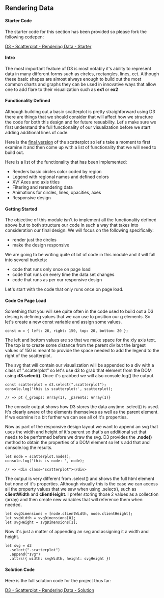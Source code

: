 ## Rendering Data 

#### Starter Code

The starter code for this section has been provided so please fork the following codepen: 

[D3 - Scatterplot - Rendering Data - Starter](https://codepen.io/jkeohan/pen/wyOzxM?editors=0010)

#### Intro

The most important feature of D3 is most notably it's ability to represent data in many different forms such as circles, rectangles, lines, ect.  Although these basic shapes are almost always enough to build out the most common charts and graphs they can be used in innovative ways that allow one to add flare to their visualization such as **ex1** or **ex2**

#### Functionality Defined

Although building out a basic scatterplot is pretty straighforward using D3 there are things that we should consider that will affect how we structure the code for both this design and for future resuability. Let's make sure we first understand the full functionality of our visualization before we start adding additional lines of code. 

Here is the [final version](https://codepen.io/jkeohan/pen/OQwwKO?editors=0010) of the scatterplot so let's take a moment to first examine it and then come up with a list of functionality that we will need to build out. 

Here is a list of the functionality that has been implemented:


- Renders basic circles color coded by region
- Legend with regional names and defined colors
- X\Y Axes and axis titles
- Filtering and rerendering data
- Animations for circles, lines, opacities, axes
- Responsive design

#### Getting Started

The objective of this module isn't to implement all the functionality defined above but to both structure our code in such a way that takes into consideration our final design. We will focus on the following specifically:

-  render just the circles
-  make the design responsive

We are going to be writing quite of bit of code in this module and it will fall into several buckets:

- code that runs only once on page load
- code that runs on every time the data set changes
- code that runs as per our responsive design

Let's start with the code that only runs once on page load. 

#### Code On Page Load

Something that you will see quite often in the code used to build out a D3 desing is defining values that we can use to position our g elements.  So let's create a new const variable and assign some values. 

```
const m = { left: 20, right: 150, top: 20, bottom: 20 };
```

The left and bottom values are so that we make space for the x\y axis text. The top is to create some distance from the parent div but the largest values of 150 is meant to provide the space needed to add the legend to the right of the scatterplot. 

The svg that will contain our visualization will be appended to a div with a class of ".scatterplot" so let's use d3 to grab that element from the DOM using **d3.select()**.  Once it's grabbed we will also console.log() the output. 

```
const scatterplot = d3.select(".scatterplot");
console.log('this is scatterplot:', scatterplot);

// => pt {_groups: Array(1), _parents: Array(1)}
```

The console output shows how D3 stores the data anytime .select() is used. It's clearly aware of the elements themselves as well as the parent element.  If we examine it a bit further we can see all of it's properties. 

Now as part of the responsive design layout we want to append an svg that uses the width and height of it's parent so that's an additional set that needs to be performed before we draw the svg.  D3 provides the **.node()** method to obtain the properties of a DOM element so let's add that and console.log the results.

```
let node = scatterplot.node();
console.log('this is node: ', node);

// => <div class="scatterplot"></div>
```

The output is very different from .select() and shows the full html element but none of it's properties.  Although visually this is the case we can access all the property values that we saw when using .select(), such as **clientWidth** and **clientHeight**.  I prefer storing those 2 values as a collection (array) and then create new variables that will reference them when needed. 

```
let svgDimensions = [node.clientWidth, node.clientHeight];
let svgWidth = svgDimensions[0];
let svgHeight = svgDimensions[1];
```

Now it's just a matter of appending an svg and assigning it a width and height. 

```
let svg = d3
  .select(".scatterplot")
  .append("svg")
  .attrs({ width: svgWidth, height: svgHeight })
```

#### Solution Code

Here is the full solution code for the project thus far:

[D3 - Scatterplot - Rendering Data - Solution ](https://codepen.io/jkeohan/pen/dWbmOM)